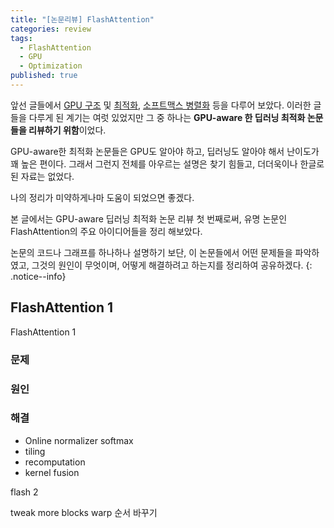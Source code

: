 ```yaml
---
title: "[논문리뷰] FlashAttention"
categories: review
tags:
  - FlashAttention
  - GPU
  - Optimization
published: true
---
```

앞선 글들에서 [GPU 구조](http://jinwoongkim.net/gpu/알쓸G잡-GPU-메모리-및-쓰레드-구조/) 및 [최적화](http://jinwoongkim.net/gpu/알쓸G잡-GPU-Trick-or-Tweak/), [소프트맥스 병렬화](http://jinwoongkim.net/papers/paper-review-online-softmax/) 등을 다루어 보았다. 이러한 글들을 다루게 된 계기는 여럿 있었지만 그 중 하나는 **GPU-aware 한 딥러닝 최적화 논문들을 리뷰하기 위함**이었다.

GPU-aware한 최적화 논문들은 GPU도 알아야 하고, 딥러닝도 알아야 해서 난이도가 꽤 높은 편이다. 그래서 그런지 전체를 아우르는 설명은 찾기 힘들고, 더더욱이나 한글로된 자료는 없었다.

나의 정리가 미약하게나마 도움이 되었으면 좋겠다.

본 글에서는 GPU-aware 딥러닝 최적화 논문 리뷰 첫 번째로써, 유명 논문인 FlashAttention의 주요 아이디어들을 정리 해보았다.

논문의 코드나 그래프를 하나하나 설명하기 보단, 이 논문들에서 어떤 문제들을 파악하였고, 그것의 원인이 무엇이며, 어떻게 해결하려고 하는지를 정리하여 공유하겠다.
{: .notice--info} 

## FlashAttention 1

FlashAttention 1 

### 문제

### 원인

### 해결



- Online normalizer softmax
- tiling
- recomputation
- kernel fusion

flash 2

tweak
more blocks
warp 순서 바꾸기
